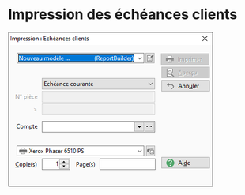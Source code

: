 # Impression des échéances clients
![](../../../assets/images/Echeances/Impressions/1/ImpressionEcheancesClients.png)


